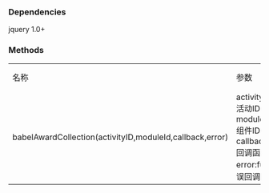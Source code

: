 ### Dependencies

jquery 1.0+




### Methods


<table>
<tr>
<td>名称</td><td>参数 </td><td>说明</td>
</tr>
<tr>
<td>babelAwardCollection(activityID,moduleId,callback,error)</td>
<td>
activityID:String 活动ID <br/>
moduleId:string 组件ID <br/>
callback:function 回调函数<br/>
error:function 错误回调函数</td>
<td>领取奖品接口 </td>
</tr>
</table>